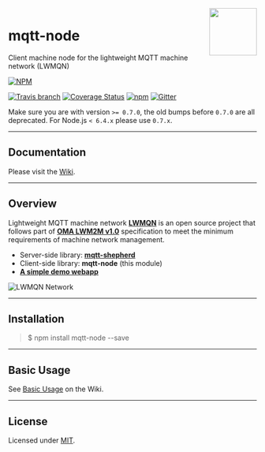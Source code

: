 <img src="https://raw.githubusercontent.com/lwmqn/documents/master/media/mqtt_node.png" align="right" height="96" width="96" />

mqtt-node
========================
Client machine node for the lightweight MQTT machine network (LWMQN)

[![NPM](https://nodei.co/npm/mqtt-node.png?downloads=true)](https://nodei.co/npm/mqtt-node/)

[![Travis branch](https://img.shields.io/travis/lwmqn/mqtt-node/master.svg?maxAge=2592000)](https://travis-ci.org/lwmqn/mqtt-node)
[![Coverage Status](https://coveralls.io/repos/github/lwmqn/mqtt-node/badge.svg?branch=master)](https://coveralls.io/github/lwmqn/mqtt-node?branch=master)
[![npm](https://img.shields.io/npm/l/mqtt-node.svg?maxAge=2592000)](https://www.npmjs.com/package/mqtt-node)
[![Gitter](https://img.shields.io/gitter/room/lwmqn/Lobby.svg)](https://gitter.im/lwmqn/Lobby)

Make sure you are with version `>= 0.7.0`, the old bumps before `0.7.0` are all deprecated.
For Node.js `< 6.4.x` please use `0.7.x`.

-------

## Documentation

Please visit the [Wiki](https://github.com/lwmqn/mqtt-node/wiki).

-------

## Overview

Lightweight MQTT machine network [**LWMQN**](http://lwmqn.github.io) is an open source project that follows part of [**OMA LWM2M v1.0**](http://technical.openmobilealliance.org/Technical/technical-information/release-program/current-releases/oma-lightweightm2m-v1-0) specification to meet the minimum requirements of machine network management.

* Server-side library: [**mqtt-shepherd**](https://github.com/lwmqn/mqtt-shepherd)
* Client-side library: **mqtt-node** (this module)
* [**A simple demo webapp**](https://github.com/lwmqn/lwmqn-demo)

![LWMQN Network](https://raw.githubusercontent.com/lwmqn/documents/master/media/lwmqn_net.png)

-------

## Installation

> $ npm install mqtt-node --save

-------

## Basic Usage

See [Basic Usage](https://github.com/lwmqn/mqtt-node/wiki#Step1) on the Wiki.

-------

## License

Licensed under [MIT](https://github.com/lwmqn/mqtt-node/blob/master/LICENSE).


